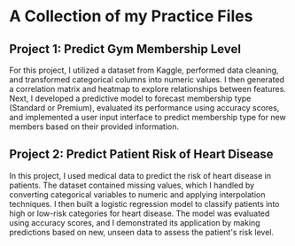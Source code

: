 # A Collection of my Practice Files
## Project 1: Predict Gym Membership Level
For this project, I utilized a dataset from Kaggle, performed data cleaning, and transformed categorical columns into numeric values. I then generated a correlation matrix and heatmap to explore relationships between features. Next, I developed a predictive model to forecast membership type (Standard or Premium), evaluated its performance using accuracy scores, and implemented a user input interface to predict membership type for new members based on their provided information.

## Project 2: Predict Patient Risk of Heart Disease
In this project, I used medical data to predict the risk of heart disease in patients. The dataset contained missing values, which I handled by converting categorical variables to numeric and applying interpolation techniques. I then built a logistic regression model to classify patients into high or low-risk categories for heart disease. The model was evaluated using accuracy scores, and I demonstrated its application by making predictions based on new, unseen data to assess the patient's risk level.
